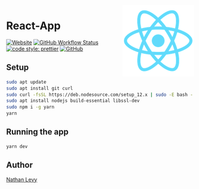 <!-- markdownlint-disable MD033 MD041 -->

<img src="public/logo192.png" height="192px" align="right"/>

# React-App

[![Website](https://img.shields.io/website?url=https://www.website.com)](https://www.website.com)
[![GitHub Workflow Status](https://img.shields.io/github/workflow/status/NatelevAU/template-react-app/Build)](https://github.com/NatelevAU/template-react-app/actions)
[![code style: prettier](https://img.shields.io/badge/code_style-prettier-ff69b4.svg?label=style)](https://github.com/prettier/prettier)
[![GitHub](https://img.shields.io/github/license/NatelevAU/template-react-app)](https://choosealicense.com/licenses/isc/)

## Setup

```bash
sudo apt update
sudo apt install git curl
sudo curl -fsSL https://deb.nodesource.com/setup_12.x | sudo -E bash -
sudo apt install nodejs build-essential libssl-dev
sudo npm i -g yarn
yarn
```

## Running the app

```bash
yarn dev
```

## Author

[Nathan Levy](https://www.nathanlevy.com/)

